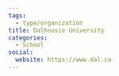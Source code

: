 ```yaml
---
tags:
  - type/organization
title: Dalhousie University
categories:
  - School
social:
  website: https://www.dal.ca
---
```

